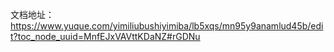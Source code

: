 文档地址：https://www.yuque.com/yimiliubushiyimiba/lb5xqs/mn95y9anamlud45b/edit?toc_node_uuid=MnfEJxVAVttKDaNZ#rGDNu
